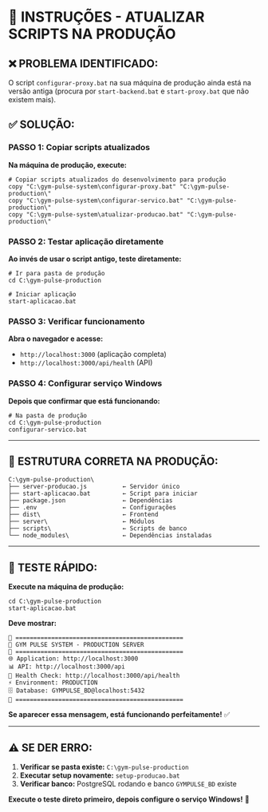 # 🔄 INSTRUÇÕES - ATUALIZAR SCRIPTS NA PRODUÇÃO

## ❌ **PROBLEMA IDENTIFICADO:**
O script `configurar-proxy.bat` na sua máquina de produção ainda está na versão antiga (procura por `start-backend.bat` e `start-proxy.bat` que não existem mais).

## ✅ **SOLUÇÃO:**

### **PASSO 1: Copiar scripts atualizados**

**Na máquina de produção, execute:**

```batch
# Copiar scripts atualizados do desenvolvimento para produção
copy "C:\gym-pulse-system\configurar-proxy.bat" "C:\gym-pulse-production\"
copy "C:\gym-pulse-system\configurar-servico.bat" "C:\gym-pulse-production\"
copy "C:\gym-pulse-system\atualizar-producao.bat" "C:\gym-pulse-production\"
```

### **PASSO 2: Testar aplicação diretamente**

**Ao invés de usar o script antigo, teste diretamente:**

```batch
# Ir para pasta de produção
cd C:\gym-pulse-production

# Iniciar aplicação
start-aplicacao.bat
```

### **PASSO 3: Verificar funcionamento**

**Abra o navegador e acesse:**
- `http://localhost:3000` (aplicação completa)
- `http://localhost:3000/api/health` (API)

### **PASSO 4: Configurar serviço Windows**

**Depois que confirmar que está funcionando:**

```batch
# Na pasta de produção
cd C:\gym-pulse-production
configurar-servico.bat
```

---

## 🎯 **ESTRUTURA CORRETA NA PRODUÇÃO:**

```
C:\gym-pulse-production\
├── server-producao.js          ← Servidor único
├── start-aplicacao.bat         ← Script para iniciar
├── package.json                ← Dependências
├── .env                        ← Configurações
├── dist\                       ← Frontend
├── server\                     ← Módulos
├── scripts\                    ← Scripts de banco
└── node_modules\               ← Dependências instaladas
```

---

## 🚀 **TESTE RÁPIDO:**

**Execute na máquina de produção:**

```batch
cd C:\gym-pulse-production
start-aplicacao.bat
```

**Deve mostrar:**
```
🚀 ===============================================
🌟 GYM PULSE SYSTEM - PRODUCTION SERVER
🚀 ===============================================
🌐 Application: http://localhost:3000
📊 API: http://localhost:3000/api
🔐 Health Check: http://localhost:3000/api/health
⚡ Environment: PRODUCTION
🗄️ Database: GYMPULSE_BD@localhost:5432
🚀 ===============================================
```

**Se aparecer essa mensagem, está funcionando perfeitamente!** ✅

---

## ⚠️ **SE DER ERRO:**

1. **Verificar se pasta existe:** `C:\gym-pulse-production`
2. **Executar setup novamente:** `setup-producao.bat` 
3. **Verificar banco:** PostgreSQL rodando e banco `GYMPULSE_BD` existe

**Execute o teste direto primeiro, depois configure o serviço Windows!** 🚀
